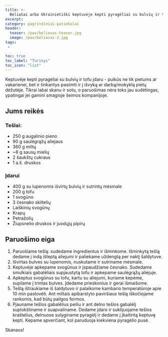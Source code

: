 ```yaml
---
title: >-
  Beliašai arba Ukrainietiški keptuvėje kepti pyragėliai su bulvių ir tofu įdaru
excerpt:
category: pagrindiniai-patiekalai
header:
  teaser: /pav/beliasas-teaser.jpg
  image: /pav/beliasas-2.jpg
tags:
 - 

toc: true
toc_label: "Turinys"
toc_icon: "list"
---
```


Keptuvėje kepti pyragėliai su bulvių ir tofu įdaru - puikūs ne tik pietums ar vakarienei, bet ir tinkantys pasiimti ir į išvyką ar darbą/mokyklą pietų dėžutėje. Tikrai labai skanu ir sotu, o paruošimas nėra toks jau sudėtingas, ypatingai jei gamini smagioje šeimos kompanijoje.

## Jums reikės

### Tešlai:

* 250 g augalinio pieno
* 90 g saulėgrąžų aliejaus
* 360 g miltų
* ~8 g sausų mielių
* 2 šaukštų cukraus
* 1 a.š. druskos

### Įdarui

* 400 g su lupenomis išvirtų bulvių ir sutrintų mėsmale
* 200 g tofu
* 1 svogūno
* 3 česnako skiltelių
* Laiškinių svogūnų
* Krapų
* Petražolių
* Žiupsnelio druskos ir juodųjų pipirų

## Paruošimo eiga

1. Paruošiame tešlą: sudedame ingredientus ir išminkome. Išminkytą tešlą dedame į indą išteptą aliejumi ir paliekame uždengtą per naktį šaldytuve.
2. Išvirtas bulves su lupenomis, nuskutame ir sutriname mėsmale.
3. Keptuvėje apkepame svogūnus ir įspaudžiame česnako. Sudedame smulkiais gabalėliais supjaustytą tofu ir apkepame saulėgrąžų aliejuje.
4. Apkeptus svogūnus su tofu, kartu su aliejumi, kuriame kepėme, supilame į trintas bulves. Įdedame prieskonius ir gerai išmaišome.
5. Tešlą ištraukiame iš šaldytuvo ir palaikome kambario temperatūroje apie 10 min pastovėti. Ant miltais apibarstyto paviršiaus tešlą iškočiojame rankomis, kad būtų pailgos formos.
6. Pjauname tešlos gabalėlius peiliu ir ant delno tešlos gabalėlį suplokštiname ir suapvaliname. Dedame įdaro ir suklijuojame tešlos kraštelius, delnuose sulyginame pyragėlį ir dedame į įkaitintą keptuvę kepti. Kepame apverčiant, kol paruduoja kiekviena pyragėlio pusė.

Skanaus!
